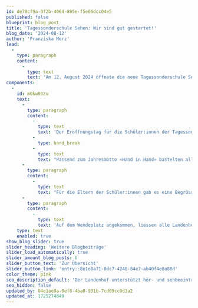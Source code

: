 ```yaml
---
id: de78cf9a-0f2b-4064-805e-f5e66dcc04e5
published: false
blueprint: blog_post
title: 'Tagessonderschule Sehen: Wir sind gut gestartet!'
blog_date: '2024-08-12'
author: 'Franziska Merz'
lead:
  -
    type: paragraph
    content:
      -
        type: text
        text: 'Am 12. August 2024 öffnete die neue Tagessonderschule Sehen am Landenhof ihre Türen. Die zwei Klassen «Zyklus 1-2» und «Zyklus 3» konnten ihr neues Schulzimmer beziehen und gut starten.'
components:
  -
    id: m0kw03zu
    text:
      -
        type: paragraph
        content:
          -
            type: text
            text: 'Der Eröffnungstag für die Schüler:innen der Tagessonderschule (Taso) Sehen und Hören wurde von verschiedenen Aktionen begleitet. Zuerst fand ein Ankommen und gegenseitiges Kennenlernen statt. Die Schüler:innen der Taso Sehen bezogen ihre neuen Schulzimmer und konnten sich einrichten. '
          -
            type: hard_break
          -
            type: text
            text: "Passend zum Jahresmotto «Hand in Hand» bastelten alle Kinder ihre Hand aus Papier. Anschliessend wurden Kärtchen mit einem persönlichen Wunsch versehen und an Ballone geknüpft. Zusammen ging's dann zum neuen Wendeplatz für die Schüler:innen-Transporte."
      -
        type: paragraph
        content:
          -
            type: text
            text: "Für die Eltern der Schüler:innen gab es eine Begrüssung und Informationen in der Aula mit Kaffee und Gipfeli. So konnte man sich gegenseitig kennenlernen. Für die Eltern der neuen Schüler:innen gab's im Anschluss noch ein Mittagessen in der Cafeteria."
      -
        type: paragraph
        content:
          -
            type: text
            text: 'Auf dem Wendeplatz angekommen, liessen alle Landenhof-Schüler.innen gemeinsam ihre Ballone mit den persönlichen Wünschen in den Himmel steigen. Was für ein schönes Bild für einen guten Start!'
    type: text
    enabled: true
show_blog_slider: true
slider_heading: 'Weitere Blogbeiträge'
slider_load_automatically: true
slider_amount_blog_posts: 6
slider_button_text: 'Zur Übersicht'
slider_button_link: 'entry::8e1e8a71-0dc7-4248-84e7-ab40f4e0a88d'
color_theme: pink
seo_description_default: 'Der Landenhof unterstützt hör- und sehbeeinträchtigte Kinder & Jugendliche in ihrem selbstbestimmten Leben durch Förderung ihrer Fähigkeiten & Entwicklung'
seo_hidden: false
updated_by: 04e1ae9a-6ef8-4ba0-931b-7cd69cc0d3a2
updated_at: 1725274849
---
```

